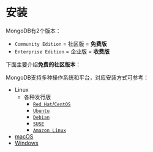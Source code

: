 # 安装

MongoDB有2个版本：
* `Community Edition` = 社区版 = **免费版**
* `Enterprise Edition` = 企业版 = **收费版**

下面主要介绍**免费的社区版本**：

MongoDB支持多种操作系统和平台，对应安装方式可参考：

* Linux
  * 各种发行版
    * [`Red Hat`/`CentOS`](https://docs.mongodb.com/manual/tutorial/install-mongodb-on-red-hat/)
    * [`Ubuntu`](https://docs.mongodb.com/manual/tutorial/install-mongodb-on-ubuntu/)
    * [`Debian`](https://docs.mongodb.com/manual/tutorial/install-mongodb-on-debian/)
    * [`SUSE`](https://docs.mongodb.com/manual/tutorial/install-mongodb-on-suse/)
    * [`Amazon Linux`](https://docs.mongodb.com/manual/tutorial/install-mongodb-on-amazon/)
* [macOS](https://docs.mongodb.com/manual/tutorial/install-mongodb-on-os-x/)
* [Windows](https://docs.mongodb.com/manual/tutorial/install-mongodb-on-windows/)
